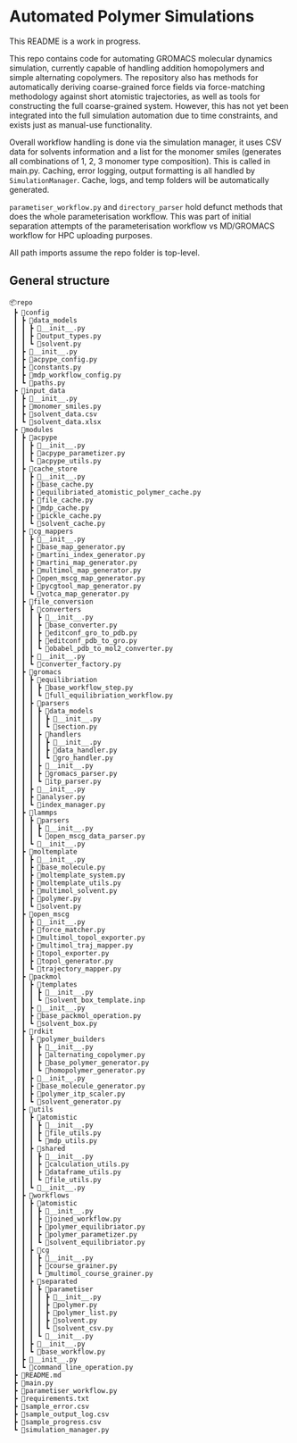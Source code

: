 # Automated Polymer Simulations

This README is a work in progress.

This repo contains code for automating GROMACS molecular dynamics simulation, currently capable of handling addition homopolymers and simple alternating copolymers. The repository also has methods for automatically deriving coarse-grained force fields via force-matching methodology against short atomistic trajectories, as well as tools for constructing the full coarse-grained system. However, this has not yet been integrated into the full simulation automation due to time constraints, and exists just as manual-use functionality.

Overall workflow handling is done via the simulation manager, it uses CSV data for solvents information and a list for the monomer smiles (generates all combinations of 1, 2, 3 monomer type composition). This is called in main.py. Caching, error logging, output formatting is all handled by `SimulationManager`. Cache, logs, and temp folders will be automatically generated.

`parametiser_workflow.py` and `directory_parser` hold defunct methods that does the whole parameterisation workflow. This was part of initial separation attempts of the parameterisation workflow vs MD/GROMACS workflow for HPC uploading purposes.

All path imports assume the repo folder is top-level.

## General structure

```
📦repo
 ┣ 📂config
 ┃ ┣ 📂data_models
 ┃ ┃ ┣ 📜__init__.py
 ┃ ┃ ┣ 📜output_types.py
 ┃ ┃ ┗ 📜solvent.py
 ┃ ┣ 📜__init__.py
 ┃ ┣ 📜acpype_config.py
 ┃ ┣ 📜constants.py
 ┃ ┣ 📜mdp_workflow_config.py
 ┃ ┗ 📜paths.py
 ┣ 📂input_data
 ┃ ┣ 📜__init__.py
 ┃ ┣ 📜monomer_smiles.py
 ┃ ┣ 📜solvent_data.csv
 ┃ ┗ 📜solvent_data.xlsx
 ┣ 📂modules
 ┃ ┣ 📂acpype
 ┃ ┃ ┣ 📜__init__.py
 ┃ ┃ ┣ 📜acpype_parametizer.py
 ┃ ┃ ┗ 📜acpype_utils.py
 ┃ ┣ 📂cache_store
 ┃ ┃ ┣ 📜__init__.py
 ┃ ┃ ┣ 📜base_cache.py
 ┃ ┃ ┣ 📜equilibriated_atomistic_polymer_cache.py
 ┃ ┃ ┣ 📜file_cache.py
 ┃ ┃ ┣ 📜mdp_cache.py
 ┃ ┃ ┣ 📜pickle_cache.py
 ┃ ┃ ┗ 📜solvent_cache.py
 ┃ ┣ 📂cg_mappers
 ┃ ┃ ┣ 📜__init__.py
 ┃ ┃ ┣ 📜base_map_generator.py
 ┃ ┃ ┣ 📜martini_index_generator.py
 ┃ ┃ ┣ 📜martini_map_generator.py
 ┃ ┃ ┣ 📜multimol_map_generator.py
 ┃ ┃ ┣ 📜open_mscg_map_generator.py
 ┃ ┃ ┣ 📜pycgtool_map_generator.py
 ┃ ┃ ┗ 📜votca_map_generator.py
 ┃ ┣ 📂file_conversion
 ┃ ┃ ┣ 📂converters
 ┃ ┃ ┃ ┣ 📜__init__.py
 ┃ ┃ ┃ ┣ 📜base_converter.py
 ┃ ┃ ┃ ┣ 📜editconf_gro_to_pdb.py
 ┃ ┃ ┃ ┣ 📜editconf_pdb_to_gro.py
 ┃ ┃ ┃ ┗ 📜obabel_pdb_to_mol2_converter.py
 ┃ ┃ ┣ 📜__init__.py
 ┃ ┃ ┗ 📜converter_factory.py
 ┃ ┣ 📂gromacs
 ┃ ┃ ┣ 📂equilibriation
 ┃ ┃ ┃ ┣ 📜base_workflow_step.py
 ┃ ┃ ┃ ┗ 📜full_equilibriation_workflow.py
 ┃ ┃ ┣ 📂parsers
 ┃ ┃ ┃ ┣ 📂data_models
 ┃ ┃ ┃ ┃ ┣ 📜__init__.py
 ┃ ┃ ┃ ┃ ┗ 📜section.py
 ┃ ┃ ┃ ┣ 📂handlers
 ┃ ┃ ┃ ┃ ┣ 📜__init__.py
 ┃ ┃ ┃ ┃ ┣ 📜data_handler.py
 ┃ ┃ ┃ ┃ ┗ 📜gro_handler.py
 ┃ ┃ ┃ ┣ 📜__init__.py
 ┃ ┃ ┃ ┣ 📜gromacs_parser.py
 ┃ ┃ ┃ ┗ 📜itp_parser.py
 ┃ ┃ ┣ 📜__init__.py
 ┃ ┃ ┣ 📜analyser.py
 ┃ ┃ ┗ 📜index_manager.py
 ┃ ┣ 📂lammps
 ┃ ┃ ┣ 📂parsers
 ┃ ┃ ┃ ┣ 📜__init__.py
 ┃ ┃ ┃ ┗ 📜open_mscg_data_parser.py
 ┃ ┃ ┗ 📜__init__.py
 ┃ ┣ 📂moltemplate
 ┃ ┃ ┣ 📜__init__.py
 ┃ ┃ ┣ 📜base_molecule.py
 ┃ ┃ ┣ 📜moltemplate_system.py
 ┃ ┃ ┣ 📜moltemplate_utils.py
 ┃ ┃ ┣ 📜multimol_solvent.py
 ┃ ┃ ┣ 📜polymer.py
 ┃ ┃ ┗ 📜solvent.py
 ┃ ┣ 📂open_mscg
 ┃ ┃ ┣ 📜__init__.py
 ┃ ┃ ┣ 📜force_matcher.py
 ┃ ┃ ┣ 📜multimol_topol_exporter.py
 ┃ ┃ ┣ 📜multimol_traj_mapper.py
 ┃ ┃ ┣ 📜topol_exporter.py
 ┃ ┃ ┣ 📜topol_generator.py
 ┃ ┃ ┗ 📜trajectory_mapper.py
 ┃ ┣ 📂packmol
 ┃ ┃ ┣ 📂templates
 ┃ ┃ ┃ ┣ 📜__init__.py
 ┃ ┃ ┃ ┗ 📜solvent_box_template.inp
 ┃ ┃ ┣ 📜__init__.py
 ┃ ┃ ┣ 📜base_packmol_operation.py
 ┃ ┃ ┗ 📜solvent_box.py
 ┃ ┣ 📂rdkit
 ┃ ┃ ┣ 📂polymer_builders
 ┃ ┃ ┃ ┣ 📜__init__.py
 ┃ ┃ ┃ ┣ 📜alternating_copolymer.py
 ┃ ┃ ┃ ┣ 📜base_polymer_generator.py
 ┃ ┃ ┃ ┗ 📜homopolymer_generator.py
 ┃ ┃ ┣ 📜__init__.py
 ┃ ┃ ┣ 📜base_molecule_generator.py
 ┃ ┃ ┣ 📜polymer_itp_scaler.py
 ┃ ┃ ┗ 📜solvent_generator.py
 ┃ ┣ 📂utils
 ┃ ┃ ┣ 📂atomistic
 ┃ ┃ ┃ ┣ 📜__init__.py
 ┃ ┃ ┃ ┣ 📜file_utils.py
 ┃ ┃ ┃ ┗ 📜mdp_utils.py
 ┃ ┃ ┣ 📂shared
 ┃ ┃ ┃ ┣ 📜__init__.py
 ┃ ┃ ┃ ┣ 📜calculation_utils.py
 ┃ ┃ ┃ ┣ 📜dataframe_utils.py
 ┃ ┃ ┃ ┗ 📜file_utils.py
 ┃ ┃ ┗ 📜__init__.py
 ┃ ┣ 📂workflows
 ┃ ┃ ┣ 📂atomistic
 ┃ ┃ ┃ ┣ 📜__init__.py
 ┃ ┃ ┃ ┣ 📜joined_workflow.py
 ┃ ┃ ┃ ┣ 📜polymer_equilibriator.py
 ┃ ┃ ┃ ┣ 📜polymer_parametizer.py
 ┃ ┃ ┃ ┗ 📜solvent_equilibriator.py
 ┃ ┃ ┣ 📂cg
 ┃ ┃ ┃ ┣ 📜__init__.py
 ┃ ┃ ┃ ┣ 📜course_grainer.py
 ┃ ┃ ┃ ┗ 📜multimol_course_grainer.py
 ┃ ┃ ┣ 📂separated
 ┃ ┃ ┃ ┣ 📂parametiser
 ┃ ┃ ┃ ┃ ┣ 📜__init__.py
 ┃ ┃ ┃ ┃ ┣ 📜polymer.py
 ┃ ┃ ┃ ┃ ┣ 📜polymer_list.py
 ┃ ┃ ┃ ┃ ┣ 📜solvent.py
 ┃ ┃ ┃ ┃ ┗ 📜solvent_csv.py
 ┃ ┃ ┃ ┗ 📜__init__.py
 ┃ ┃ ┣ 📜__init__.py
 ┃ ┃ ┗ 📜base_workflow.py
 ┃ ┣ 📜__init__.py
 ┃ ┗ 📜command_line_operation.py
 ┣ 📜README.md
 ┣ 📜main.py
 ┣ 📜parametiser_workflow.py
 ┣ 📜requirements.txt
 ┣ 📜sample_error.csv
 ┣ 📜sample_output_log.csv
 ┣ 📜sample_progress.csv
 ┗ 📜simulation_manager.py
 ```
